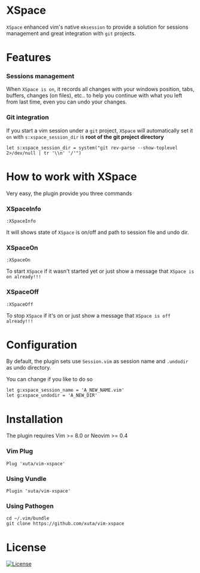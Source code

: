 # XSpace

`XSpace` enhanced vim's native `mksession` to provide a solution for sessions management and great integration with `git` projects.

# Features

### Sessions management

When `XSpace is on`, it records all changes with your windows position, tabs, buffers, changes (on files), etc.. to help you continue with what you left from last time, even you can undo your changes.

### Git integration

If you start a vim session under a `git` project, `XSpace` will automatically set it `on` with `s:xspace_session_dir` is **root of the git project directory**

```
let s:xspace_session_dir = system("git rev-parse --show-toplevel 2>/dev/null | tr '\\n' '/'")
```

# How to work with XSpace

Very easy, the plugin provide you three commands

### XSpaceInfo

```
:XSpaceInfo
```

It will shows state of `XSpace` is on/off and path to session file and undo dir.


### XSpaceOn

```
:XSpaceOn
```

To start `XSpace` if it wasn't started yet or just show a message that `XSpace is on already!!!`


### XSpaceOff

```
:XSpaceOff
```

To stop `XSpace` if it's on or just show a message that `XSpace is off already!!!`


# Configuration

By default, the plugin sets use `Session.vim` as session name and `.undodir` as undo directory.

You can change if you like to do so

```
let g:xspace_session_name = 'A_NEW_NAME.vim'
let g:xspace_undodir = 'A_NEW_DIR'
```


# Installation
The plugin requires Vim >= 8.0 or Neovim >= 0.4

### Vim Plug

```
Plug 'xuta/vim-xspace'
```

### Using Vundle

```
Plugin 'xuta/vim-xspace'
```

### Using Pathogen

```
cd ~/.vim/bundle
git clone https://github.com/xuta/vim-xspace
```


# License
[![License](https://img.shields.io/badge/License-Apache%202.0-blue.svg)](https://opensource.org/licenses/Apache-2.0)
